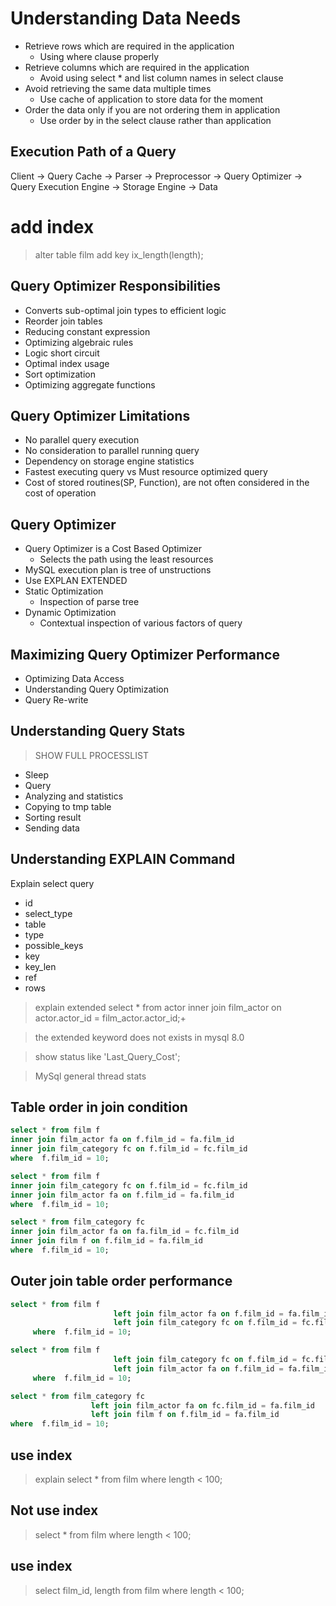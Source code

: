 # Understanding Data Needs

+ Retrieve rows which are required in the application
  + Using where clause properly
+ Retrieve columns which are required in the application
  + Avoid using select * and list column names in select clause
+ Avoid retrieving the same data multiple times
  + Use cache of application to store data for the moment
+ Order the data only if you are not ordering them in application
  + Use order by in the select clause rather than application


## Execution Path of a Query

Client -> Query Cache -> Parser -> Preprocessor -> Query Optimizer -> Query Execution Engine -> Storage Engine -> Data

# add index 
> alter table film add key ix_length(length);

## Query Optimizer Responsibilities

+ Converts sub-optimal join types to efficient logic
+ Reorder join tables
+ Reducing constant expression
+ Optimizing algebraic rules
+ Logic short circuit
+ Optimal index usage
+ Sort optimization
+ Optimizing aggregate functions

## Query Optimizer Limitations

+ No parallel query execution
+ No consideration to parallel running query
+ Dependency on storage engine statistics
+ Fastest executing query vs Must resource optimized query
+ Cost of stored routines(SP, Function), are not  often considered in the cost of operation


## Query Optimizer

+ Query Optimizer is a Cost Based Optimizer
  + Selects the path using the least resources
+ MySQL execution plan is tree of unstructions
+ Use EXPLAN EXTENDED
+ Static Optimization
  + Inspection of parse tree
+ Dynamic Optimization
  + Contextual inspection of various factors of query

## Maximizing Query Optimizer Performance

+ Optimizing Data Access
+ Understanding Query Optimization
+ Query Re-write

## Understanding  Query Stats

> SHOW FULL PROCESSLIST

+ Sleep
+ Query
+ Analyzing and statistics
+ Copying to tmp table
+ Sorting result
+ Sending data

## Understanding EXPLAIN Command

Explain select query

+ id
+ select_type
+ table
+ type
+ possible_keys
+ key
+ key_len
+ ref
+ rows

> explain extended select * from actor inner join film_actor on actor.actor_id = film_actor.actor_id;+

> the extended keyword does not exists in mysql 8.0


> show status like 'Last_Query_Cost';
>

> MySql general thread stats

## Table order in join condition


```sql
select * from film f
inner join film_actor fa on f.film_id = fa.film_id
inner join film_category fc on f.film_id = fc.film_id
where  f.film_id = 10;

```
> 
```sql
select * from film f
inner join film_category fc on f.film_id = fc.film_id
inner join film_actor fa on f.film_id = fa.film_id
where  f.film_id = 10;

```

```sql
select * from film_category fc
inner join film_actor fa on fa.film_id = fc.film_id
inner join film f on f.film_id = fa.film_id
where  f.film_id = 10;

```

## Outer join  table order performance

```sql
select * from film f
                       left join film_actor fa on f.film_id = fa.film_id
                       left join film_category fc on f.film_id = fc.film_id
     where  f.film_id = 10;

select * from film f
                       left join film_category fc on f.film_id = fc.film_id
                       left join film_actor fa on f.film_id = fa.film_id
     where  f.film_id = 10;

select * from film_category fc
                  left join film_actor fa on fc.film_id = fa.film_id
                  left join film f on f.film_id = fa.film_id
where  f.film_id = 10;

```





## use index 

> explain  select * from film where length < 100;


## Not use index 

> select * from film where length < 100;


## use index 

> select film_id, length from film where length < 100;

